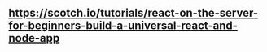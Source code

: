 ## https://scotch.io/tutorials/react-on-the-server-for-beginners-build-a-universal-react-and-node-app